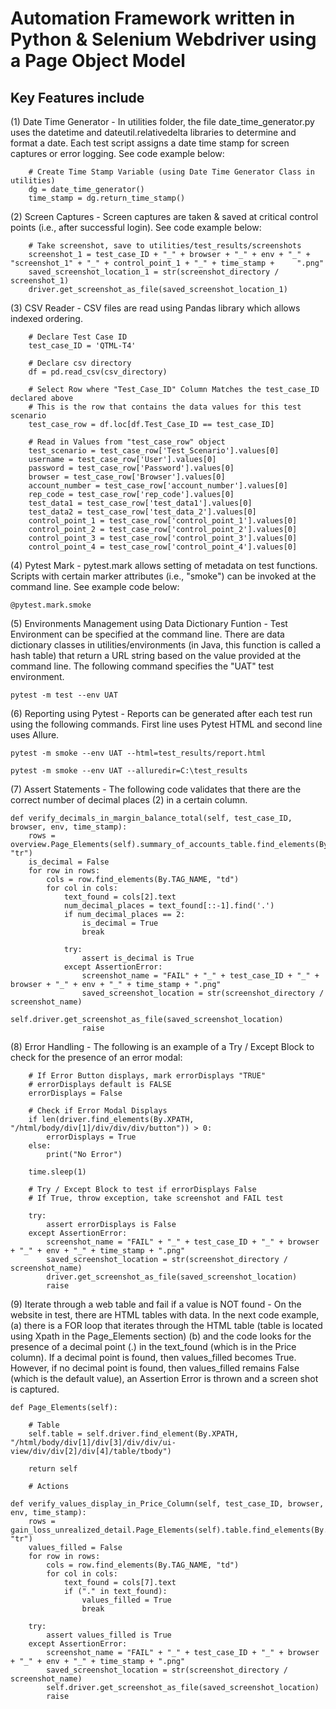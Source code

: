 # Automation Framework written in Python & Selenium Webdriver using a Page Object Model

## Key Features include

(1) Date Time Generator - In utilities folder, the file date_time_generator.py uses the datetime and dateutil.relativedelta libraries to determine and format a date. Each test script assigns a date time stamp for screen captures or error logging. See code example below:

        # Create Time Stamp Variable (using Date Time Generator Class in utilities)
        dg = date_time_generator()
        time_stamp = dg.return_time_stamp()

(2) Screen Captures - Screen captures are taken & saved at critical control points (i.e., after successful login). See code example below:

        # Take screenshot, save to utilities/test_results/screenshots
        screenshot_1 = test_case_ID + "_" + browser + "_" + env + "_" + "screenshot_1" + "_" + control_point_1 + "_" + time_stamp +     ".png"
        saved_screenshot_location_1 = str(screenshot_directory / screenshot_1)
        driver.get_screenshot_as_file(saved_screenshot_location_1)

(3) CSV Reader - CSV files are read using Pandas library which allows indexed ordering.

        # Declare Test Case ID
        test_case_ID = 'QTML-T4'

        # Declare csv directory
        df = pd.read_csv(csv_directory)

        # Select Row where "Test_Case_ID" Column Matches the test_case_ID declared above
        # This is the row that contains the data values for this test scenario
        test_case_row = df.loc[df.Test_Case_ID == test_case_ID]
        
        # Read in Values from "test_case_row" object
        test_scenario = test_case_row['Test_Scenario'].values[0]
        username = test_case_row['User'].values[0]
        password = test_case_row['Password'].values[0]
        browser = test_case_row['Browser'].values[0]
        account_number = test_case_row['account_number'].values[0]
        rep_code = test_case_row['rep_code'].values[0]
        test_data1 = test_case_row['test_data1'].values[0]
        test_data2 = test_case_row['test_data_2'].values[0]
        control_point_1 = test_case_row['control_point_1'].values[0]
        control_point_2 = test_case_row['control_point_2'].values[0]
        control_point_3 = test_case_row['control_point_3'].values[0]
        control_point_4 = test_case_row['control_point_4'].values[0]

(4) Pytest Mark - pytest.mark allows setting of metadata on test functions. Scripts with certain marker attributes (i.e., "smoke") can be invoked at the command line. See example code below:

    @pytest.mark.smoke
    
(5) Environments Management using Data Dictionary Funtion - Test Environment can be specified at the command line. There are data dictionary classes in utilities/environments (in Java, this function is called a hash table) that return a URL string based on the value provided at the command line. The following command specifies the "UAT" test environment. 

    pytest -m test --env UAT

(6) Reporting using Pytest - Reports can be generated after each test run using the following commands. First line uses Pytest HTML and second line uses Allure.

    pytest -m smoke --env UAT --html=test_results/report.html

    pytest -m smoke --env UAT --alluredir=C:\test_results

(7) Assert Statements - The following code validates that there are the correct number of decimal places (2) in a certain column.

    def verify_decimals_in_margin_balance_total(self, test_case_ID, browser, env, time_stamp):
        rows = overview.Page_Elements(self).summary_of_accounts_table.find_elements(By.TAG_NAME, "tr")
        is_decimal = False
        for row in rows:
            cols = row.find_elements(By.TAG_NAME, "td")
            for col in cols:
                text_found = cols[2].text
                num_decimal_places = text_found[::-1].find('.')
                if num_decimal_places == 2:
                    is_decimal = True
                    break

                try:
                    assert is_decimal is True
                except AssertionError:
                    screenshot_name = "FAIL" + "_" + test_case_ID + "_" + browser + "_" + env + "_" + time_stamp + ".png"
                    saved_screenshot_location = str(screenshot_directory / screenshot_name)
                    self.driver.get_screenshot_as_file(saved_screenshot_location)
                    raise

(8) Error Handling - The following is an example of a Try / Except Block to check for the presence of an error modal:

        # If Error Button displays, mark errorDisplays "TRUE"
        # errorDisplays default is FALSE
        errorDisplays = False

        # Check if Error Modal Displays
        if len(driver.find_elements(By.XPATH, "/html/body/div[1]/div/div/div/button")) > 0:
            errorDisplays = True
        else:
            print("No Error")

        time.sleep(1)

        # Try / Except Block to test if errorDisplays False
        # If True, throw exception, take screenshot and FAIL test

        try:
            assert errorDisplays is False
        except AssertionError:
            screenshot_name = "FAIL" + "_" + test_case_ID + "_" + browser + "_" + env + "_" + time_stamp + ".png"
            saved_screenshot_location = str(screenshot_directory / screenshot_name)
            driver.get_screenshot_as_file(saved_screenshot_location)
            raise
            
(9) Iterate through a web table and fail if a value is NOT found - On the website in test, there are HTML tables with data. In the next code example, (a) there is a FOR loop that iterates through the HTML table (table is located using Xpath in the Page_Elements section) (b) and the code looks for the presence of a decimal point (.) in the text_found (which is in the Price column). If a decimal point is found, then values_filled becomes True. However, if no decimal point is found, then values_filled remains False (which is the default value), an Assertion Error is thrown and a screen shot is captured.


    def Page_Elements(self):

        # Table
        self.table = self.driver.find_element(By.XPATH, "/html/body/div[1]/div[3]/div/div/ui-view/div/div[2]/div[4]/table/tbody")

        return self

        # Actions

    def verify_values_display_in_Price_Column(self, test_case_ID, browser, env, time_stamp):
        rows = gain_loss_unrealized_detail.Page_Elements(self).table.find_elements(By.TAG_NAME, "tr")
        values_filled = False
        for row in rows:
            cols = row.find_elements(By.TAG_NAME, "td")
            for col in cols:
                text_found = cols[7].text
                if ("." in text_found):
                    values_filled = True
                    break

        try:
            assert values_filled is True
        except AssertionError:
            screenshot_name = "FAIL" + "_" + test_case_ID + "_" + browser + "_" + env + "_" + time_stamp + ".png"
            saved_screenshot_location = str(screenshot_directory / screenshot_name)
            self.driver.get_screenshot_as_file(saved_screenshot_location)
            raise
